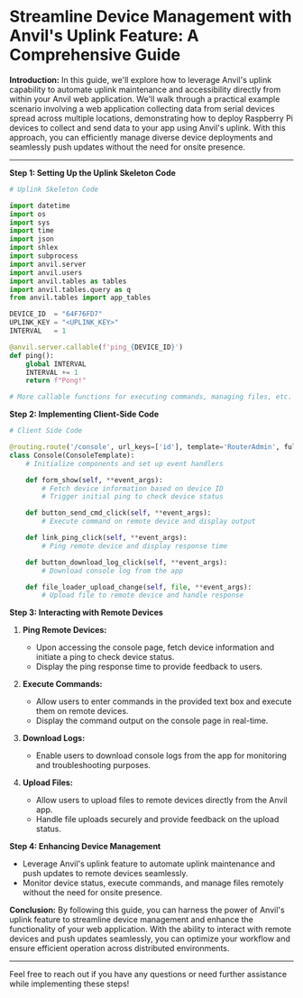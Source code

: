 # Streamline Device Management with Anvil's Uplink Feature: A Comprehensive Guide

**Introduction:**
In this guide, we'll explore how to leverage Anvil's uplink capability to automate uplink maintenance and accessibility directly from within your Anvil web application. We'll walk through a practical example scenario involving a web application collecting data from serial devices spread across multiple locations, demonstrating how to deploy Raspberry Pi devices to collect and send data to your app using Anvil's uplink. With this approach, you can efficiently manage diverse device deployments and seamlessly push updates without the need for onsite presence.

---

**Step 1: Setting Up the Uplink Skeleton Code**

```python
# Uplink Skeleton Code

import datetime
import os
import sys
import time
import json
import shlex
import subprocess
import anvil.server
import anvil.users
import anvil.tables as tables
import anvil.tables.query as q
from anvil.tables import app_tables

DEVICE_ID  = "64F76FD7"
UPLINK_KEY = "<UPLINK_KEY>"
INTERVAL   = 1

@anvil.server.callable(f'ping_{DEVICE_ID}')
def ping():
    global INTERVAL
    INTERVAL += 1
    return f"Pong!"

# More callable functions for executing commands, managing files, etc.
```

**Step 2: Implementing Client-Side Code**

```python
# Client Side Code

@routing.route('/console', url_keys=['id'], template='RouterAdmin', full_width_row=True)
class Console(ConsoleTemplate):
    # Initialize components and set up event handlers

    def form_show(self, **event_args):
        # Fetch device information based on device ID
        # Trigger initial ping to check device status

    def button_send_cmd_click(self, **event_args):
        # Execute command on remote device and display output

    def link_ping_click(self, **event_args):
        # Ping remote device and display response time

    def button_download_log_click(self, **event_args):
        # Download console log from the app

    def file_loader_upload_change(self, file, **event_args):
        # Upload file to remote device and handle response
```

**Step 3: Interacting with Remote Devices**

1. **Ping Remote Devices:**
    - Upon accessing the console page, fetch device information and initiate a ping to check device status.
    - Display the ping response time to provide feedback to users.

2. **Execute Commands:**
    - Allow users to enter commands in the provided text box and execute them on remote devices.
    - Display the command output on the console page in real-time.

3. **Download Logs:**
    - Enable users to download console logs from the app for monitoring and troubleshooting purposes.

4. **Upload Files:**
    - Allow users to upload files to remote devices directly from the Anvil app.
    - Handle file uploads securely and provide feedback on the upload status.

**Step 4: Enhancing Device Management**

- Leverage Anvil's uplink feature to automate uplink maintenance and push updates to remote devices seamlessly.
- Monitor device status, execute commands, and manage files remotely without the need for onsite presence.

**Conclusion:**
By following this guide, you can harness the power of Anvil's uplink feature to streamline device management and enhance the functionality of your web application. With the ability to interact with remote devices and push updates seamlessly, you can optimize your workflow and ensure efficient operation across distributed environments.

---

Feel free to reach out if you have any questions or need further assistance while implementing these steps!
